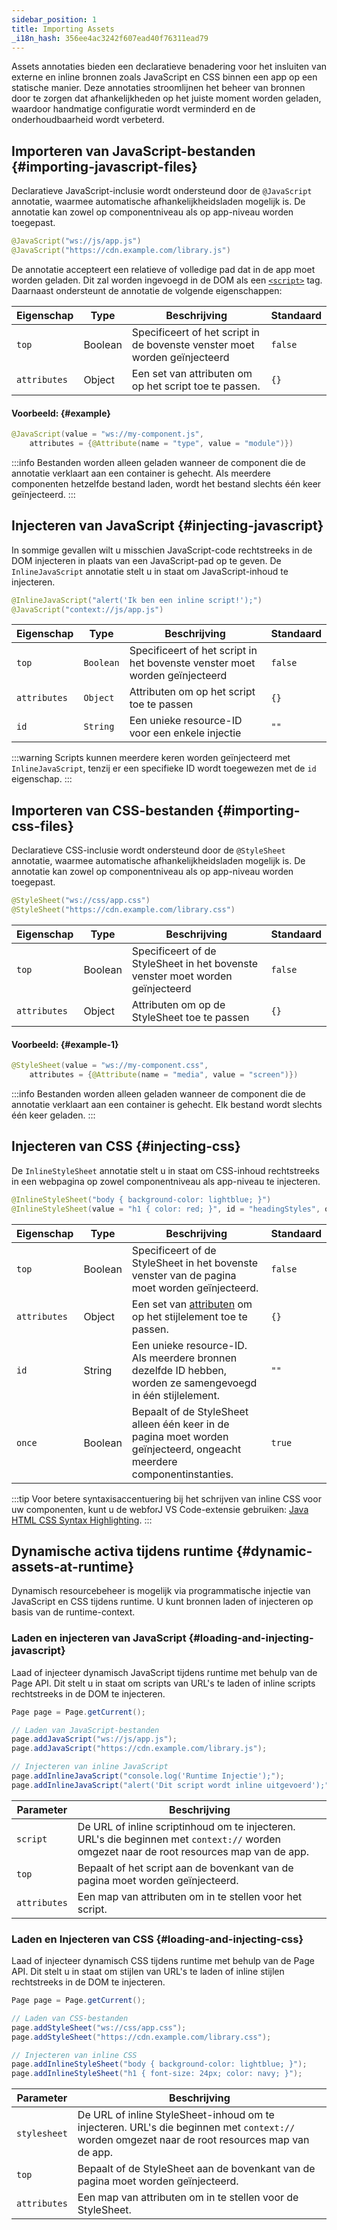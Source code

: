 ```yaml
---
sidebar_position: 1
title: Importing Assets
_i18n_hash: 356ee4ac3242f607ead40f76311ead79
---
```

Assets annotaties bieden een declaratieve benadering voor het insluiten van externe en inline bronnen zoals JavaScript en CSS binnen een app op een statische manier. Deze annotaties stroomlijnen het beheer van bronnen door te zorgen dat afhankelijkheden op het juiste moment worden geladen, waardoor handmatige configuratie wordt verminderd en de onderhoudbaarheid wordt verbeterd.

## Importeren van JavaScript-bestanden {#importing-javascript-files}

Declaratieve JavaScript-inclusie wordt ondersteund door de `@JavaScript` annotatie, waarmee automatische afhankelijkheidsladen mogelijk is. De annotatie kan zowel op componentniveau als op app-niveau worden toegepast.

```java
@JavaScript("ws://js/app.js")
@JavaScript("https://cdn.example.com/library.js")
```

De annotatie accepteert een relatieve of volledige pad dat in de app moet worden geladen. Dit zal worden ingevoegd in de DOM als een [`<script>`](https://developer.mozilla.org/en-US/docs/Web/HTML/Element/script) tag. Daarnaast ondersteunt de annotatie de volgende eigenschappen:

| Eigenschap   | Type    | Beschrijving                                                                                                                                | Standaard |
| ------------ | ------- | ------------------------------------------------------------------------------------------------------------------------------------------- | --------- |
| `top`        | Boolean | Specificeert of het script in de bovenste venster moet worden geïnjecteerd                                                                | `false`   |
| `attributes` | Object  | Een set van <JavadocLink type="foundation" location="com/webforj/annotation/Attribute" code='true'>attributen</JavadocLink> om op het script toe te passen. | `{}`      |

#### Voorbeeld: {#example}

```java
@JavaScript(value = "ws://my-component.js",
    attributes = {@Attribute(name = "type", value = "module")})
```

:::info
Bestanden worden alleen geladen wanneer de component die de annotatie verklaart aan een container is gehecht. Als meerdere componenten hetzelfde bestand laden, wordt het bestand slechts één keer geïnjecteerd.
:::

## Injecteren van JavaScript {#injecting-javascript}

In sommige gevallen wilt u misschien JavaScript-code rechtstreeks in de DOM injecteren in plaats van een JavaScript-pad op te geven. De `InlineJavaScript` annotatie stelt u in staat om JavaScript-inhoud te injecteren.

```java
@InlineJavaScript("alert('Ik ben een inline script!');")
@JavaScript("context://js/app.js")
```

| Eigenschap   | Type    | Beschrijving                                                              | Standaard |
| ------------ | ------- | ------------------------------------------------------------------------ | --------- |
| `top`        | `Boolean` | Specificeert of het script in het bovenste venster moet worden geïnjecteerd | `false`   |
| `attributes` | `Object`  | Attributen om op het script toe te passen                                  | `{}`      |
| `id`         | `String`  | Een unieke resource-ID voor een enkele injectie                            | `""`      |

:::warning
Scripts kunnen meerdere keren worden geïnjecteerd met `InlineJavaScript`, tenzij er een specifieke ID wordt toegewezen met de `id` eigenschap.
:::

## Importeren van CSS-bestanden {#importing-css-files}

Declaratieve CSS-inclusie wordt ondersteund door de `@StyleSheet` annotatie, waarmee automatische afhankelijkheidsladen mogelijk is. De annotatie kan zowel op componentniveau als op app-niveau worden toegepast.

```java
@StyleSheet("ws://css/app.css")
@StyleSheet("https://cdn.example.com/library.css")
```

| Eigenschap   | Type    | Beschrijving                                                                   | Standaard |
| ------------ | ------- | ----------------------------------------------------------------------------- | --------- |
| `top`        | Boolean | Specificeert of de StyleSheet in het bovenste venster moet worden geïnjecteerd | `false`   |
| `attributes` | Object  | Attributen om op de StyleSheet toe te passen                                   | `{}`      |

#### Voorbeeld: {#example-1}

```java
@StyleSheet(value = "ws://my-component.css",
    attributes = {@Attribute(name = "media", value = "screen")})
```

:::info
Bestanden worden alleen geladen wanneer de component die de annotatie verklaart aan een container is gehecht. Elk bestand wordt slechts één keer geladen.
:::

## Injecteren van CSS {#injecting-css}

De `InlineStyleSheet` annotatie stelt u in staat om CSS-inhoud rechtstreeks in een webpagina op zowel componentniveau als app-niveau te injecteren.

```java
@InlineStyleSheet("body { background-color: lightblue; }")
@InlineStyleSheet(value = "h1 { color: red; }", id = "headingStyles", once = true)
```

| Eigenschap   | Type    | Beschrijving                                                                                                               | Standaard |
| ------------ | ------- | ------------------------------------------------------------------------------------------------------------------------- | --------- |
| `top`        | Boolean | Specificeert of de StyleSheet in het bovenste venster van de pagina moet worden geïnjecteerd.                           | `false`   |
| `attributes` | Object  | Een set van [attributen](https://developer.mozilla.org/en-US/docs/Web/HTML/Element/style) om op het stijlelement toe te passen. | `{}`      |
| `id`         | String  | Een unieke resource-ID. Als meerdere bronnen dezelfde ID hebben, worden ze samengevoegd in één stijlelement.             | `""`      |
| `once`       | Boolean | Bepaalt of de StyleSheet alleen één keer in de pagina moet worden geïnjecteerd, ongeacht meerdere componentinstanties.    | `true`    |

:::tip 
Voor betere syntaxisaccentuering bij het schrijven van inline CSS voor uw componenten, kunt u de webforJ VS Code-extensie gebruiken: [Java HTML CSS Syntax Highlighting](https://marketplace.visualstudio.com/items?itemName=BEU.vscode-java-html).
:::

## Dynamische activa tijdens runtime {#dynamic-assets-at-runtime}

Dynamisch resourcebeheer is mogelijk via programmatische injectie van JavaScript en CSS tijdens runtime. U kunt bronnen laden of injecteren op basis van de runtime-context.

### Laden en injecteren van JavaScript {#loading-and-injecting-javascript}

Laad of injecteer dynamisch JavaScript tijdens runtime met behulp van de <JavadocLink type="foundation" location="com/webforj/Page" code='true'>Page API</JavadocLink>. Dit stelt u in staat om scripts van URL's te laden of inline scripts rechtstreeks in de DOM te injecteren.

```java
Page page = Page.getCurrent();

// Laden van JavaScript-bestanden
page.addJavaScript("ws://js/app.js");
page.addJavaScript("https://cdn.example.com/library.js");

// Injecteren van inline JavaScript
page.addInlineJavaScript("console.log('Runtime Injectie');");
page.addInlineJavaScript("alert('Dit script wordt inline uitgevoerd');");
```

| Parameter    | Beschrijving                                                                                                              |
| ------------ | ------------------------------------------------------------------------------------------------------------------------ |
| `script`     | De URL of inline scriptinhoud om te injecteren. URL's die beginnen met `context://` worden omgezet naar de root resources map van de app. |
| `top`        | Bepaalt of het script aan de bovenkant van de pagina moet worden geïnjecteerd.                                          |
| `attributes` | Een map van attributen om in te stellen voor het script.                                                                 |

### Laden en Injecteren van CSS {#loading-and-injecting-css}

Laad of injecteer dynamisch CSS tijdens runtime met behulp van de <JavadocLink type="foundation" location="com/webforj/Page" code='true'>Page API</JavadocLink>. Dit stelt u in staat om stijlen van URL's te laden of inline stijlen rechtstreeks in de DOM te injecteren.

```java
Page page = Page.getCurrent();

// Laden van CSS-bestanden
page.addStyleSheet("ws://css/app.css");
page.addStyleSheet("https://cdn.example.com/library.css");

// Injecteren van inline CSS
page.addInlineStyleSheet("body { background-color: lightblue; }");
page.addInlineStyleSheet("h1 { font-size: 24px; color: navy; }");
```

| Parameter    | Beschrijving                                                                                                                 |
| ------------ | --------------------------------------------------------------------------------------------------------------------------- |
| `stylesheet` | De URL of inline StyleSheet-inhoud om te injecteren. URL's die beginnen met `context://` worden omgezet naar de root resources map van de app. |
| `top`        | Bepaalt of de StyleSheet aan de bovenkant van de pagina moet worden geïnjecteerd.                                          |
| `attributes` | Een map van attributen om in te stellen voor de StyleSheet.                                                                  |
